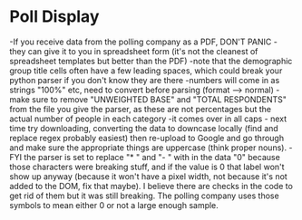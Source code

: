 # Poll Display
-If you receive data from the polling company as a PDF, DON'T PANIC - they can give it to you in spreadsheet form (it's not the cleanest of spreadsheet templates but better than the PDF)
	-note that the demographic group title cells often have a few leading spaces, which could break your python parser if you don't know they are there
	-numbers will come in as strings "100%" etc, need to convert before parsing (format --> normal)
	-make sure to remove "UNWEIGHTED BASE" and "TOTAL RESPONDENTS" from the file you give the parser, as these are not percentages but the actual number of people in each category
	-it comes over in all caps - next time try downloading, converting the data to downcase locally (find and replace regex probably easiest) then re-upload to Google and go through and make sure the appropriate things are uppercase (think proper nouns).
	-FYI the parser is set to replace "* " and "- " with in the data "0" because those characters were breaking stuff, and if the value is 0 that label won't show up anyway (because it won't have a pixel width, not because it's not added to the DOM, fix that maybe). I believe there are checks in the code to get rid of them but it was still breaking. The polling company uses those symbols to mean either 0 or not a large enough sample.
	
	